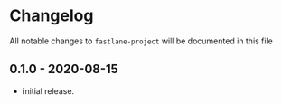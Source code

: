 # Changelog

All notable changes to `fastlane-project` will be documented in this file

## 0.1.0 - 2020-08-15

- initial release.
